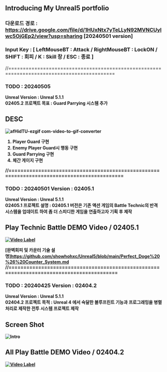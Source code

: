 ## Introducing My Unreal5 portfolio

### 다운로드 경로 : https://drive.google.com/file/d/1HUxNtx7yTeLLyN92MVNCUylwc5OjGEp2/view?usp=sharing [20240501 version]
### Input Key : [ LeftMouseBT : Attack / RightMouseBT : LockON / SHIFT : 회피 / K : Skill 창 / ESC : 종료 ]

//===========================================================================================

### TODO : 20240505 
<strong>Unreal Version : Unreal 5.1.1<br/> 
<strong>02405.2 프로젝트 목표 : Guard Parrying 시스템 추가

## DESC
![afHidTU-ezgif com-video-to-gif-converter](https://github.com/showhohxc/Unreal5/assets/98040028/5a9c718c-2936-47eb-bdd3-4eac737c607a)
1. Player Guard 구현
2. Enemy Player Guard시 행동 구현
3. Guard Parrying 구현
4. 체간 게이지 구현


//===========================================================================================

### TODO : 20240501 Version : 02405.1

<strong>Unreal Version : Unreal 5.1.1<br/> 
<strong>02405.1 프로젝트 설명 : 02405.1 버전은 기존 액션 게임의 Battle Technic의 반격 시스템을 업데이트 하여 좀 더 스피디한 게임을 연출하고자 기획 후 제작

## Play Technic Battle DEMO Video / 02405.1
[![Video Label](http://img.youtube.com/vi/mwwzEB7ekw4/0.jpg)](https://youtu.be/mwwzEB7ekw4)

[완벽회피 및 카운터 기술 설명]https://github.com/showhohxc/Unreal5/blob/main/Perfect_Doge%20%26%20Counter_System.md
//=========================================================================================

### TODO : 20240425 Version : 02404.2 

<strong>Unreal Version : Unreal 5.1.1<br/> 
<strong>02404.2 프로젝트 목적 : Unreal 4 에서 숙달한 블루프린트 기능과 프로그래밍을 병렬처리로 제작한 전투 시스템 프로젝트 제작

## Screen Shot
![Intro](https://github.com/showhohxc/Unreal5/assets/98040028/a561d302-7cd4-4c8b-a1af-16939add64de)

## All Play Battle DEMO Video / 02404.2
[![Video Label](http://img.youtube.com/vi/Cv_TdveLz5M/0.jpg)](https://youtu.be/Cv_TdveLz5M)
